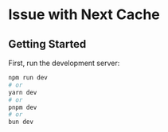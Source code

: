 # Issue with Next Cache

## Getting Started

First, run the development server:

```bash
npm run dev
# or
yarn dev
# or
pnpm dev
# or
bun dev
```


